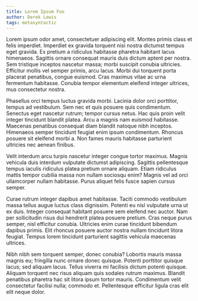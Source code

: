 ```yaml
---
title: Lorem Ipsum Foo
author: Derek Lewis
tags: metasyntactic
---
```


Lorem ipsum odor amet, consectetuer adipiscing elit. Montes primis class et
felis imperdiet. Imperdiet ex gravida torquent nisi nostra dictumst tempus eget
gravida. Ex pretium a ridiculus habitasse pharetra habitant lacus himenaeos.
Sagittis ornare consequat mauris duis dictum aptent per nostra. Sem tristique
inceptos nascetur massa; morbi suscipit conubia ultricies. Efficitur mollis vel
semper primis, arcu lacus. Morbi dui torquent porta placerat penatibus, congue
euismod. Cras maximus vitae ac urna fermentum habitasse. Conubia tempor
elementum eleifend integer ultrices, mus consectetur nostra.

Phasellus orci tempus luctus gravida morbi. Lacinia dolor orci porttitor, tempus
ad vestibulum. Sem nec et quis posuere quis condimentum. Senectus eget nascetur
rutrum; tempor cursus netus. Hac quis proin velit integer tincidunt blandit
platea. Arcu a magnis nam euismod habitasse. Maecenas penatibus consequat diam
blandit natoque nibh inceptos. Himenaeos semper tincidunt feugiat enim ipsum
condimentum. Rhoncus posuere sit eleifend morbi a. Non fames mauris habitasse
parturient ultricies nec aenean finibus.

Velit interdum arcu turpis nascetur integer congue tortor maximus. Magnis
vehicula duis interdum vulputate dictumst adipiscing. Sagittis pellentesque
tempus iaculis ridiculus platea pretium ornare aliquam. Etiam ridiculus mattis
tempor cubilia massa non nullam sociosqu enim? Magnis vel ad orci ullamcorper
nullam habitasse. Purus aliquet felis fusce sapien cursus semper.

Curae rutrum integer dapibus amet habitasse. Taciti commodo vestibulum massa
tellus augue luctus class dignissim. Potenti eu nisl vulputate urna ut ex duis.
Integer consequat habitant posuere sem eleifend nec auctor. Nam per sollicitudin
risus dui hendrerit platea posuere pretium. Cras neque purus semper, nisl
efficitur conubia. Ultricies enim curae tincidunt bibendum dapibus primis. Elit
rhoncus posuere auctor nostra nullam tincidunt litora feugiat. Tempus lorem
tincidunt parturient sagittis vehicula maecenas ultrices.

Nibh nibh sem torquent semper, donec conubia? Lobortis mauris massa magnis eu;
fringilla nunc ornare donec quisque. Potenti porttitor quisque lacus; sed
aliquam lacus. Tellus viverra mi facilisis dictum potenti quisque. Aliquam
torquent nec risus aliquam quis sodales rutrum maximus. Blandit penatibus
pharetra hac sit litora ipsum tortor mauris. Condimentum velit consectetur
facilisi nulla; commodo et. Pellentesque efficitur ligula cras elit elit neque
dolor.
